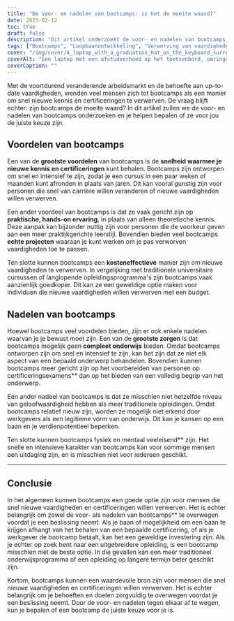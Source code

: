 ```yaml
---
title: "De voor- en nadelen van bootcamps: is het de moeite waard?"
date: 2023-02-12
toc: true
draft: false
description: "Dit artikel onderzoekt de voor- en nadelen van bootcamps, en helpt mensen te bepalen of ze de juiste keuze zijn om snel nieuwe vaardigheden en certificeringen te verwerven."
tags: ["Bootcamps", "Loopbaanontwikkeling", "Verwerving van vaardigheden", "Certificaten", "Onderwijs", "Job Market", "Praktijkervaring", "Kosteneffectief", "Uitgebreid onderwijs", "Geloofwaardigheid", "Fysieke en mentale eisen"]
cover: "/img/cover/A_laptop_with_a_graduation_hat_on_the_keyboard_surrounded_by_books.png"
coverAlt: "Een laptop met een afstudeerhoed op het toetsenbord, omringd door stapels boeken en een stopwatch"
coverCaption: ""
---
```


Met de voortdurend veranderende arbeidsmarkt en de behoefte aan up-to-date vaardigheden, wenden veel mensen zich tot bootcamps als een manier om snel nieuwe kennis en certificeringen te verwerven. De vraag blijft echter: zijn bootcamps de moeite waard? In dit artikel zullen we de voor- en nadelen van bootcamps onderzoeken en je helpen bepalen of ze voor jou de juiste keuze zijn.

## Voordelen van bootcamps

Een van de **grootste voordelen** van bootcamps is de **snelheid waarmee je nieuwe kennis en certificeringen** kunt behalen. Bootcamps zijn ontworpen om snel en intensief te zijn, zodat je een cursus in een paar weken of maanden kunt afronden in plaats van jaren. Dit kan vooral gunstig zijn voor personen die snel van carrière willen veranderen of nieuwe vaardigheden willen verwerven.

Een ander voordeel van bootcamps is dat ze vaak gericht zijn op **praktische, hands-on ervaring**, in plaats van alleen theoretische kennis. Deze aanpak kan bijzonder nuttig zijn voor personen die de voorkeur geven aan een meer praktijkgerichte leerstijl. Bovendien bieden veel bootcamps **echte projecten** waaraan je kunt werken om je pas verworven vaardigheden toe te passen.

Ten slotte kunnen bootcamps een **kosteneffectieve** manier zijn om nieuwe vaardigheden te verwerven. In vergelijking met traditionele universitaire cursussen of langlopende opleidingsprogramma's zijn bootcamps vaak aanzienlijk goedkoper. Dit kan ze een geweldige optie maken voor individuen die nieuwe vaardigheden willen verwerven met een budget.

## Nadelen van bootcamps

Hoewel bootcamps veel voordelen bieden, zijn er ook enkele nadelen waarvan je je bewust moet zijn. Een van de **grootste zorgen** is dat bootcamps mogelijk geen **compleet onderwijs** bieden. Omdat bootcamps ontworpen zijn om snel en intensief te zijn, kan het zijn dat ze niet elk aspect van een bepaald onderwerp behandelen. Bovendien kunnen bootcamps meer gericht zijn op het voorbereiden van personen op certificeringsexamens** dan op het bieden van een volledig begrip van het onderwerp.

Een ander nadeel van bootcamps is dat ze misschien niet hetzelfde niveau van geloofwaardigheid hebben als meer traditionele opleidingen. Omdat bootcamps relatief nieuw zijn, worden ze mogelijk niet erkend door werkgevers als een legitieme vorm van onderwijs. Dit kan je kansen op een baan en je verdienpotentieel beperken.

Ten slotte kunnen bootcamps fysiek en mentaal veeleisend** zijn. Het snelle en intensieve karakter van bootcamps kan voor sommige mensen een uitdaging zijn, en is misschien niet voor iedereen geschikt.

________

## Conclusie

In het algemeen kunnen bootcamps een goede optie zijn voor mensen die snel nieuwe vaardigheden en certificeringen willen verwerven. Het is echter belangrijk om zowel de voor- als nadelen van bootcamps** te overwegen voordat je een beslissing neemt. Als je baan of mogelijkheid om een baan te krijgen afhangt van het behalen van een bepaalde certificering, of als je werkgever de bootcamp betaalt, kan het een geweldige investering zijn. Als je echter op zoek bent naar een uitgebreidere opleiding, is een bootcamp misschien niet de beste optie. In die gevallen kan een meer traditioneel onderwijsprogramma of een opleiding op langere termijn beter geschikt zijn.

Kortom, bootcamps kunnen een waardevolle bron zijn voor mensen die snel nieuwe vaardigheden en certificeringen willen verwerven. Het is echter belangrijk om je behoeften en doelen zorgvuldig te overwegen voordat je een beslissing neemt. Door de voor- en nadelen tegen elkaar af te wegen, kun je bepalen of een bootcamp de juiste keuze voor je is.
